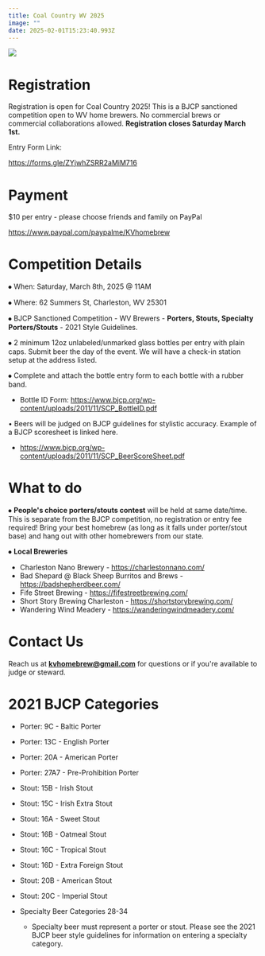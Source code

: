 ```yaml
---
title: Coal Country WV 2025
image: ""
date: 2025-02-01T15:23:40.993Z
---
```

![](/static/img/lgxkmfu1.png)

# Registration

Registration is open for Coal Country 2025! This is a BJCP sanctioned competition open to WV home brewers. No commercial brews or commercial collaborations allowed. **Registration closes Saturday March 1st.**

E﻿ntry Form Link:

<https://forms.gle/ZYjwhZSRR2aMiM716>

# P﻿ayment

$﻿10 per entry - please choose friends and family on PayPal

<https://www.paypal.com/paypalme/KVhomebrew>

# Competition Details

⦁	When: Saturday, March 8th, 2025 @ 11AM

⦁	Where: 62 Summers St, Charleston, WV 25301 

⦁	BJCP Sanctioned Competition - WV Brewers - **Porters, Stouts, Specialty Porters/Stouts** - 2021 Style Guidelines.

⦁	2 minimum 12oz unlabeled/unmarked glass bottles per entry with plain caps. Submit beer the day of the event. We will have a check-in station setup at the address listed.

⦁	Complete and attach the bottle entry form to each bottle with a rubber band.

* Bottle ID Form: <https://www.bjcp.org/wp-content/uploads/2011/11/SCP_BottleID.pdf>

• Beers will be judged on BJCP guidelines for stylistic accuracy. Example of a BJCP scoresheet is linked here.

* <https://www.bjcp.org/wp-content/uploads/2011/11/SCP_BeerScoreSheet.pdf>

# What to do

⦁	**People's choice porters/stouts contest** will be held at same date/time. This is separate from the BJCP competition, no registration or entry fee required! Bring your best homebrew (as long as it falls under porter/stout base) and hang out with other homebrewers from our state.

⦁	**Local Breweries**

* Charleston Nano Brewery - <https://charlestonnano.com/>
* Bad Shepard @ Black Sheep Burritos and Brews - <https://badshepherdbeer.com/>
* F﻿ife Street Brewing - <https://fifestreetbrewing.com/>
* Short Story Brewing Charleston - <https://shortstorybrewing.com/>
* W﻿andering Wind Meadery - <https://wanderingwindmeadery.com/>

# Contact Us

Reach us at **kvhomebrew@gmail.com** for questions or if you're available to judge or steward.

# **2﻿021 BJCP Categories**

* Porter: 9C - Baltic Porter
* Porter: 13C - English Porter
* Porter: 20A - American Porter
* Porter: 27A7 - Pre-Prohibition Porter
* Stout: 15B - Irish Stout
* Stout: 15C - Irish Extra Stout
* Stout: 16A - Sweet Stout
* Stout: 16B - Oatmeal Stout
* Stout: 16C - Tropical Stout
* Stout: 16D - Extra Foreign Stout
* Stout: 20B - American Stout
* Stout: 20C - Imperial Stout
* Specialty Beer Categories 28-34

  * Specialty beer must represent a porter or stout. Please see the 2021 BJCP beer style guidelines for information on entering a specialty category.